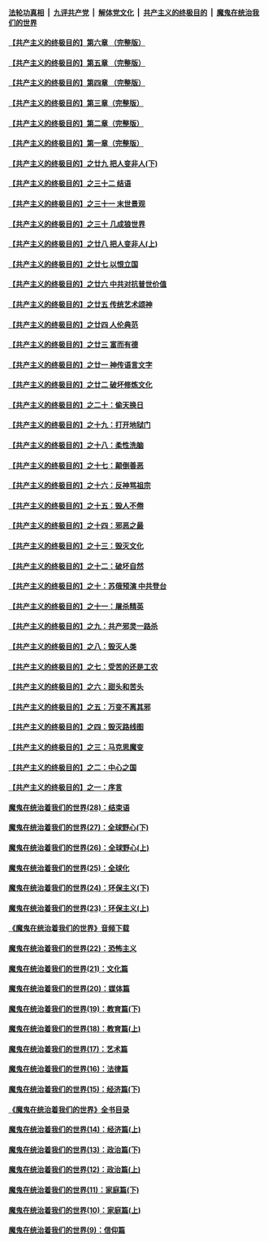 ####  [法轮功真相](../../../../basic/blob/master/README.md?t=02072302) &nbsp;|&nbsp; [九评共产党](../../../../9ping.md/blob/master/README.md?t=02072302) &nbsp;|&nbsp; [解体党文化](../../../../jtdwh.md/blob/master/README.md?t=02072302)  &nbsp;|&nbsp; [共产主义的终极目的](../../../../gczydzjmd.md/blob/master/README.md?t=02072302) &nbsp;|&nbsp; [魔鬼在统治我们的世界](../../../../mgztzwmdsj.md/blob/master/README.md?t=02072302) 

#### [【共产主义的终极目的】第六章 （完整版）](../pages/nsc422/n11428913.md?t=02072302) 

#### [【共产主义的终极目的】第五章 （完整版）](../pages/nsc422/n11428912.md?t=02072302) 

#### [【共产主义的终极目的】第四章 （完整版）](../pages/nsc422/n11428907.md?t=02072302) 

#### [【共产主义的终极目的】第三章（完整版）](../pages/nsc422/n11428848.md?t=02072302) 

#### [【共产主义的终极目的】第二章（完整版）](../pages/nsc422/n11428831.md?t=02072302) 

#### [【共产主义的终极目的】第一章（完整版）](../pages/nsc422/n11417651.md?t=02072302) 

#### [【共产主义的终极目的】之廿九 把人变非人(下)](../pages/nsc422/n11344140.md?t=02072302) 

#### [【共产主义的终极目的】之三十二 结语](../pages/nsc422/n11360535.md?t=02072302) 

#### [【共产主义的终极目的】之三十一 末世景观](../pages/nsc422/n11351129.md?t=02072302) 

#### [【共产主义的终极目的】之三十 几成狼世界](../pages/nsc422/n11348280.md?t=02072302) 

#### [【共产主义的终极目的】之廿八 把人变非人(上)](../pages/nsc422/n11340492.md?t=02072302) 

#### [【共产主义的终极目的】之廿七 以恨立国](../pages/nsc422/n11336944.md?t=02072302) 

#### [【共产主义的终极目的】之廿六 中共对抗普世价值](../pages/nsc422/n11324785.md?t=02072302) 

#### [【共产主义的终极目的】之廿五 传统艺术颂神](../pages/nsc422/n11296396.md?t=02072302) 

#### [【共产主义的终极目的】之廿四 人伦典范](../pages/nsc422/n11296397.md?t=02072302) 

#### [【共产主义的终极目的】之廿三 富而有德](../pages/nsc422/n11283598.md?t=02072302) 

#### [【共产主义的终极目的】之廿一 神传语言文字](../pages/nsc422/n11263265.md?t=02072302) 

#### [【共产主义的终极目的】之廿二 破坏修炼文化](../pages/nsc422/n11245728.md?t=02072302) 

#### [【共产主义的终极目的】之二十：偷天换日](../pages/nsc422/n11238846.md?t=02072302) 

#### [【共产主义的终极目的】之十九：打开地狱门](../pages/nsc422/n11206376.md?t=02072302) 

#### [【共产主义的终极目的】之十八：柔性洗脑](../pages/nsc422/n11199994.md?t=02072302) 

#### [【共产主义的终极目的】之十七：颠倒善恶](../pages/nsc422/n11179782.md?t=02072302) 

#### [【共产主义的终极目的】之十六：反神骂祖宗](../pages/nsc422/n11166798.md?t=02072302) 

#### [【共产主义的终极目的】之十五：毁人不倦](../pages/nsc422/n11166792.md?t=02072302) 

#### [【共产主义的终极目的】之十四：邪恶之最](../pages/nsc422/n11150249.md?t=02072302) 

#### [【共产主义的终极目的】之十三：毁灭文化](../pages/nsc422/n11135227.md?t=02072302) 

#### [【共产主义的终极目的】之十二：破坏自然](../pages/nsc422/n11135214.md?t=02072302) 

#### [【共产主义的终极目的】之十：苏俄预演 中共登台](../pages/nsc422/n11118424.md?t=02072302) 

#### [【共产主义的终极目的】之十一：屠杀精英](../pages/nsc422/n11118442.md?t=02072302) 

#### [【共产主义的终极目的】之九：共产邪灵一路杀](../pages/nsc422/n11114139.md?t=02072302) 

#### [【共产主义的终极目的】之八：毁灭人类](../pages/nsc422/n11108503.md?t=02072302) 

#### [【共产主义的终极目的】之七：受苦的还是工农](../pages/nsc422/n11101809.md?t=02072302) 

#### [【共产主义的终极目的】之六：甜头和苦头](../pages/nsc422/n11096971.md?t=02072302) 

#### [【共产主义的终极目的】之五：万变不离其邪](../pages/nsc422/n11091285.md?t=02072302) 

#### [【共产主义的终极目的】之四：毁灭路线图](../pages/nsc422/n11086284.md?t=02072302) 

#### [【共产主义的终极目的】之三：马克思魔变](../pages/nsc422/n11061941.md?t=02072302) 

#### [【共产主义的终极目的】之二：中心之国](../pages/nsc422/n11047728.md?t=02072302) 

#### [【共产主义的终极目的】之一：序言](../pages/nsc422/n11086077.md?t=02072302) 

#### [魔鬼在统治着我们的世界(28)：结束语](../pages/nsc422/n10936246.md?t=02072302) 

#### [魔鬼在统治着我们的世界(27)：全球野心(下)](../pages/nsc422/n10928319.md?t=02072302) 

#### [魔鬼在统治着我们的世界(26)：全球野心(上)](../pages/nsc422/n10900318.md?t=02072302) 

#### [魔鬼在统治着我们的世界(25)：全球化](../pages/nsc422/n10788205.md?t=02072302) 

#### [魔鬼在统治着我们的世界(24)：环保主义(下)](../pages/nsc422/n10695307.md?t=02072302) 

#### [魔鬼在统治着我们的世界(23)：环保主义(上)](../pages/nsc422/n10688613.md?t=02072302) 

#### [《魔鬼在统治着我们的世界》音频下载](../pages/nsc422/n10635553.md?t=02072302) 

#### [魔鬼在统治着我们的世界(22)：恐怖主义](../pages/nsc422/n10614727.md?t=02072302) 

#### [魔鬼在统治着我们的世界(21)：文化篇](../pages/nsc422/n10597706.md?t=02072302) 

#### [魔鬼在统治着我们的世界(20)：媒体篇](../pages/nsc422/n10586579.md?t=02072302) 

#### [魔鬼在统治着我们的世界(19)：教育篇(下)](../pages/nsc422/n10564808.md?t=02072302) 

#### [魔鬼在统治着我们的世界(18)：教育篇(上)](../pages/nsc422/n10526970.md?t=02072302) 

#### [魔鬼在统治着我们的世界(17)：艺术篇](../pages/nsc422/n10499093.md?t=02072302) 

#### [魔鬼在统治着我们的世界(16)：法律篇](../pages/nsc422/n10485969.md?t=02072302) 

#### [魔鬼在统治着我们的世界(15)：经济篇(下)](../pages/nsc422/n10469975.md?t=02072302) 

#### [《魔鬼在统治着我们的世界》全书目录](../pages/nsc422/n10464261.md?t=02072302) 

#### [魔鬼在统治着我们的世界(14)：经济篇(上)](../pages/nsc422/n10457370.md?t=02072302) 

#### [魔鬼在统治着我们的世界(13)：政治篇(下)](../pages/nsc422/n10448270.md?t=02072302) 

#### [魔鬼在统治着我们的世界(12)：政治篇(上)](../pages/nsc422/n10444576.md?t=02072302) 

#### [魔鬼在统治着我们的世界(11)：家庭篇(下)](../pages/nsc422/n10440961.md?t=02072302) 

#### [魔鬼在统治着我们的世界(10)：家庭篇(上)](../pages/nsc422/n10435448.md?t=02072302) 

#### [魔鬼在统治着我们的世界(9)：信仰篇](../pages/nsc422/n10432159.md?t=02072302) 

